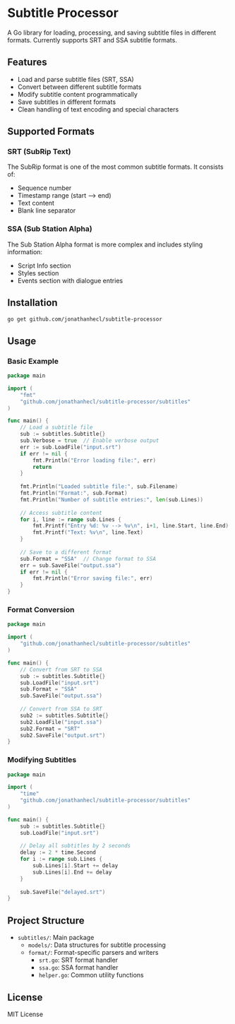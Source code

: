 # Subtitle Processor

A Go library for loading, processing, and saving subtitle files in different formats. Currently supports SRT and SSA subtitle formats.

## Features

- Load and parse subtitle files (SRT, SSA)
- Convert between different subtitle formats
- Modify subtitle content programmatically
- Save subtitles in different formats
- Clean handling of text encoding and special characters

## Supported Formats

### SRT (SubRip Text)
The SubRip format is one of the most common subtitle formats. It consists of:
- Sequence number
- Timestamp range (start --> end)
- Text content
- Blank line separator

### SSA (Sub Station Alpha)
The Sub Station Alpha format is more complex and includes styling information:
- Script Info section
- Styles section
- Events section with dialogue entries

## Installation

```bash
go get github.com/jonathanhecl/subtitle-processor
```

## Usage

### Basic Example

```go
package main

import (
    "fmt"
    "github.com/jonathanhecl/subtitle-processor/subtitles"
)

func main() {
    // Load a subtitle file
    sub := subtitles.Subtitle{}
    sub.Verbose = true  // Enable verbose output
    err := sub.LoadFile("input.srt")
    if err != nil {
        fmt.Println("Error loading file:", err)
        return
    }
    
    fmt.Println("Loaded subtitle file:", sub.Filename)
    fmt.Println("Format:", sub.Format)
    fmt.Println("Number of subtitle entries:", len(sub.Lines))
    
    // Access subtitle content
    for i, line := range sub.Lines {
        fmt.Printf("Entry %d: %v --> %v\n", i+1, line.Start, line.End)
        fmt.Printf("Text: %v\n", line.Text)
    }
    
    // Save to a different format
    sub.Format = "SSA"  // Change format to SSA
    err = sub.SaveFile("output.ssa")
    if err != nil {
        fmt.Println("Error saving file:", err)
    }
}
```

### Format Conversion

```go
package main

import (
    "github.com/jonathanhecl/subtitle-processor/subtitles"
)

func main() {
    // Convert from SRT to SSA
    sub := subtitles.Subtitle{}
    sub.LoadFile("input.srt")
    sub.Format = "SSA"
    sub.SaveFile("output.ssa")
    
    // Convert from SSA to SRT
    sub2 := subtitles.Subtitle{}
    sub2.LoadFile("input.ssa")
    sub2.Format = "SRT"
    sub2.SaveFile("output.srt")
}
```

### Modifying Subtitles

```go
package main

import (
    "time"
    "github.com/jonathanhecl/subtitle-processor/subtitles"
)

func main() {
    sub := subtitles.Subtitle{}
    sub.LoadFile("input.srt")
    
    // Delay all subtitles by 2 seconds
    delay := 2 * time.Second
    for i := range sub.Lines {
        sub.Lines[i].Start += delay
        sub.Lines[i].End += delay
    }
    
    sub.SaveFile("delayed.srt")
}
```

## Project Structure

- `subtitles/`: Main package
  - `models/`: Data structures for subtitle processing
  - `format/`: Format-specific parsers and writers
    - `srt.go`: SRT format handler
    - `ssa.go`: SSA format handler
    - `helper.go`: Common utility functions

## License

MIT License
